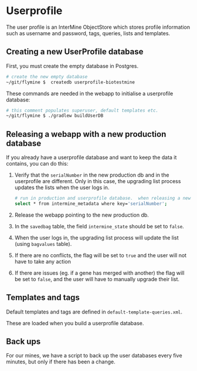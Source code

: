 # Userprofile

The user profile is an InterMine ObjectStore which stores profile information such as username and password, tags, queries, lists and templates.

## Creating a new UserProfile database

First, you must create the empty database in Postgres.

```bash
# create the new empty database
~/git/flymine $  createdb userprofile-biotestmine
```

These commands are needed in the webapp to initialise a userprofile database:

```bash
# this comment populates superuser, default templates etc.
~/git/flymine $ ./gradlew buildUserDB
```

## Releasing a webapp with a new production database

If you already have a userprofile database and want to keep the data it contains, you can do this:

1. Verify that the `serialNumber` in the new production db and in the userprofile are different. Only in this case, the upgrading list process updates the lists when the user logs in.

   ```bash
   # run in production and userprofile database.  when releasing a new product
   select * from intermine_metadata where key='serialNumber';
   ```

2. Release the webapp pointing to the new production db.
3. In the `savedbag` table, the field `intermine_state` should be set to `false`.
4. When the user logs in, the upgrading list process will update the list \(using `bagvalues` table\).
5. If there are no conflicts, the flag will be set to `true` and the user will not have to take any action
6. If there are issues \(eg. if a gene has merged with another\) the flag will be set to `false`, and the user will have to manually upgrade their list.

## Templates and tags

Default templates and tags are defined in `default-template-queries.xml`.

These are loaded when you build a userprofile database.

## Back ups

For our mines, we have a script to back up the user databases every five minutes, but only if there has been a change.

